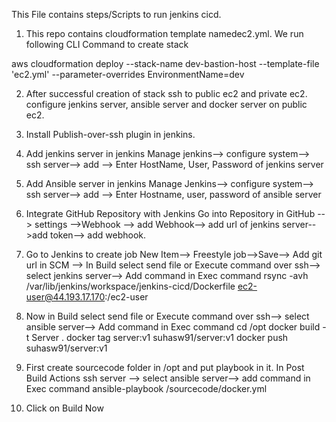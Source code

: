 This File contains steps/Scripts to run jenkins cicd.


1. This repo contains cloudformation template namedec2.yml. We run following CLI Command to create stack

aws cloudformation deploy --stack-name dev-bastion-host --template-file 'ec2.yml' --parameter-overrides EnvironmentName=dev 

2. After successful creation of stack ssh to public ec2 and private ec2.  configure jenkins server, ansible server and docker server on public ec2.

3. Install Publish-over-ssh plugin in jenkins.
4. Add jenkins server in jenkins 
    Manage jenkins--> configure system--> ssh server--> add --> Enter HostName, User, Password of jenkins server
5. Add Ansible server in jenkins
    Manage Jenkins--> configure system--> ssh server--> add --> Enter Hostname, user, password of ansible server
6. Integrate GitHub Repository with Jenkins
    Go into Repository in GitHub --> settings -->Webhook --> add Webhook--> add url of jenkins server-->add token--> add webhook.
7. Go to Jenkins to create job
    New Item--> Freestyle job-->Save--> Add git url in SCM --> In Build select send file or Execute command over ssh--> select jenkins server--> Add command in Exec command
                rsync -avh /var/lib/jenkins/workspace/jenkins-cicd/Dockerfile ec2-user@44.193.17.170:/ec2-user

8.  Now in Build select send file or Execute command over ssh--> select ansible server--> Add command in Exec command
        cd /opt
        docker build -t Server .
        docker tag server:v1 suhasw91/server:v1
        docker push suhasw91/server:v1

9. First create sourcecode folder in /opt and put playbook in it.
    In Post Build Actions 
    ssh server --> select ansible server--> add command in Exec command 
        ansible-playbook /sourcecode/docker.yml

10. Click on Build Now


